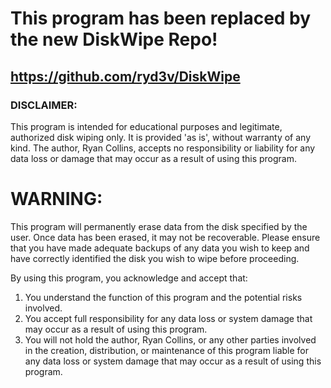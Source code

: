 # This program has been replaced by the new DiskWipe Repo!

## https://github.com/ryd3v/DiskWipe

### DISCLAIMER:

This program is intended for educational purposes and legitimate, authorized disk wiping only. It is provided 'as is',
without warranty of any kind. The author, Ryan Collins, accepts no responsibility or liability for any data loss or
damage that may occur as a result of using this program.

# WARNING:

This program will permanently erase data from the disk specified by the user. Once data has been erased, it may not be
recoverable. Please ensure that you have made adequate backups of any data you wish to keep and have correctly
identified the disk you wish to wipe before proceeding.

By using this program, you acknowledge and accept that:

1. You understand the function of this program and the potential risks involved.
2. You accept full responsibility for any data loss or system damage that may occur as a result of using this program.
3. You will not hold the author, Ryan Collins, or any other parties involved in the creation, distribution, or
   maintenance of this program liable for any data loss or system damage that may occur as a result of using this
   program.
